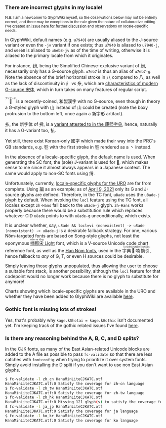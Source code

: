 ### There are incorrect glyphs in my locale!

<sup>N.B. I am a newcomer to GlyphWiki myself, so the observations below may not be entirely correct, and there may be exceptions to the rule given the nature of collaborative editing. I've [created an issue here for further discussion](<(https://github.com/Radically/HanazonoLite/issues/14)>) and observations on locale-specific needs.</sup>

In GlyphWiki, default names (e.g. `u7940`) are usually aliased to the J-source variant or even the `-jv` variant if one exists; thus `u7940` is aliased to `u7940-j`, and `u6eb8` is aliased to `u6eb8-jv` as of the time of writing, otherwise it is aliased to the primary locale from which it originates.

For instance, <span class="large">纷</span>, being the Simplified Chinese-exclusive variant of <span class="large mincho" lang="ko">紛</span>, necessarily only has a G-source glyph. `u7eb7` is thus an alias of `u7eb7-g`. Note the absence of the brief horizontal stroke in <span class="large bold mincho" lang="zh-Hans">八</span> compared to <span class="large bold mincho" lang="ko">八</span>, as well as the lack of discontinuity in <span class="large bold mincho" lang="zh-Hans">纟</span> vs <span class="large bold mincho" lang="ja">糸</span>, which are [characteristics of modern G-source <span class="gothic">宋体</span>](https://en.wikipedia.org/wiki/Jiu_zixing#Characteristics), which in turn takes on many features of regular script.

<span class="large"><ruby>𫙹<rp>(</rp><rt>ブリザード</rt><rp>)</rp></ruby></span> is a recently-coined, <span class="gothic">和製漢字</span> with no G-source, even though in theory a G-styled glyph with <span class="large mincho bold" lang="zh-Hans">山</span> instead of <span class="large mincho bold" lang="ja">山</span> could be created (note the boxy protrusion to the bottom left, once again a <span class="gothic">新字形</span> artifact).

<span class="large mincho" lang="ja">払</span>, the <span class="gothic">新字体</span> of <span class="large mincho" lang="ja">拂</span>, is a [variant attested to in the <span class="gothic">康熙字典</span>](https://web.archive.org/web/20210408170441/https://c.cidianwang.com/file/kangxi/1555.gif), hence, naturally it has a G-variant too, <span class="large mincho" lang="zh-Hans">払</span>.

Yet still, there exist Korean-only <span lang="ko" class="gothic">國字</span> which made their way into the PRC's GB standards, e.g. <span class="large mincho" lang="zh-Hans">乻</span> with the first stroke in <span class="large mincho" lang="ko">乻</span> rendered as a <span class="large">丶</span> instead.

In the absence of a locale-specific glyph, the default name is used. When generating the SC font, the (sole) J-variant is used for <span class="large">𫙹</span>, which makes sense to me since it almost always appears in a Japanese context. The same would apply to non-SC fonts using <span class="large">纷</span>.

Unfortunately, currently, [locale-specific glyphs for the URO](https://en.glyphwiki.org/wiki/Group:MulticolumnCharts) are far from complete. Using <span class="large">諞</span> as an example; as of [April 9, 2021](https://en.glyphwiki.org/wiki/u8ade@7) only its G and J-source glyphs are defined. Therefore, in the TC font, `u8ade` uses the `u8ade-j` glyph by default. When invoking the `locl` feature using the TC font, all locales except `zh-Hans` fall back to the `u8ade-j` glyph. `zh-Hans` works properly because there would be a substitution rule which replaces whatever CID `u8ade` points to with `u8ade-g` unconditionally, which exists.

It is unclear whether, say, `u8ade && locl=vi (nonexistent) -> u8ade (nonexistent) -> u8ade-j` is a desirable fallback strategy. For one, various Nôm-targeted fonts are based on Song-style glyphs, not least the eponymous [<ruby><rb><span class="gothic">喃</span> </rb><rp>(</rp><rt>nôm</rt><rp>)</rp></ruby><ruby><rb><span class="gothic">那</span></rb><rp>(</rp><rt>na</rt><rp>)</rp></ruby><ruby><rb><span class="gothic">宋</span></rb><rp>(</rp><rt>tống</rt><rp>)</rp></ruby> Light](http://nomfoundation.org/nom-tools/Nom-Font) font, which is a V-source Unicode code chart reference font, as well as the [Han Nom fonts](http://vietunicode.sourceforge.net/), used in the <ruby><rb><span class="gothic">字</span></rb><rt>Từ</rt><rb><span class="gothic">典</span></rb><rt>Điển</rt><rb><span class="gothic">𡨸</span></rb><rt>Chữ</rt><rb><span class="gothic">喃</span></rb> <rt>Nôm</rt><rb><span class="gothic">摘</span></rb> <rt>Trích</rt><rb><span class="gothic">引</span></rb> <rt>Dẫn</rt></ruby>, hence fallback to _any_ of G, T, or even H sources could be desirable.

Simply leaving those glyphs unpopulated, thus allowing the user to choose a suitable font stack, is another possibility, although the `locl` feature for that codepoint would no longer work because there is no glyph to substitute for anymore!

Charts showing which locale-specific glyphs are available in the URO and whether they have been added to GlyphWiki are available [here](https://en.glyphwiki.org/wiki/Group:MulticolumnCharts).

### Gothic font is missing lots of strokes!

Yes, that's probably why `kage.kShotai = kage.kGothic` isn't documented yet. I'm keeping track of the gothic related issues I've found [here](https://github.com/Radically/HanazonoLite/issues/13).

### Is there any reasoning behind the A, B, C, and D splits?

In the CJK fonts, as many of the East Asian-related Unicode blocks are added to the A file as possible to pass `fc-validate` so that there are less catches with `fontconfig` when trying to prioritize it over system fonts. Simply avoid installing the D split if you don't want to use non East Asian glyphs.

```sh
$ fc-validate -l zh_cn HanaMinLiteCJKATC.otf
HanaMinLiteCJKATC.otf:0 Satisfy the coverage for zh-cn language
$ fc-validate -l zh_tw HanaMinLiteCJKATC.otf
HanaMinLiteCJKATC.otf:0 Satisfy the coverage for zh-tw language
$ fc-validate -l zh_hk HanaMinLiteCJKATC.otf
HanaMinLiteCJKATC.otf:0 Missing 121 glyph(s) to satisfy the coverage for zh-hk language
$ fc-validate -l ja_jp HanaMinLiteCJKATC.otf
HanaMinLiteCJKATC.otf:0 Satisfy the coverage for ja language
$ fc-validate -l ko_kr HanaMinLiteCJKATC.otf
HanaMinLiteCJKATC.otf:0 Satisfy the coverage for ko language
```
